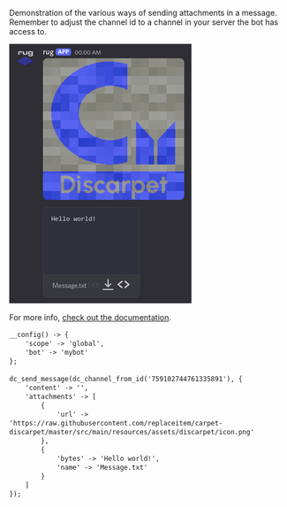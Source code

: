 Demonstration of the various ways of sending attachments in a message.
Remember to adjust the channel id to a channel in your server the bot has access to.

![Demo attachments](/assets/examples/attachments.png)

For more info, [check out the documentation](/parsables/attachment.md).

```sc title="attachments.sc"
__config() -> {
    'scope' -> 'global',
    'bot' -> 'mybot'
};

dc_send_message(dc_channel_from_id('759102744761335891'), {
    'content' -> '',
    'attachments' -> [
        {
            'url' -> 'https://raw.githubusercontent.com/replaceitem/carpet-discarpet/master/src/main/resources/assets/discarpet/icon.png'
        },
        {
            'bytes' -> 'Hello world!',
            'name' -> 'Message.txt'
        }
    ]
});
```